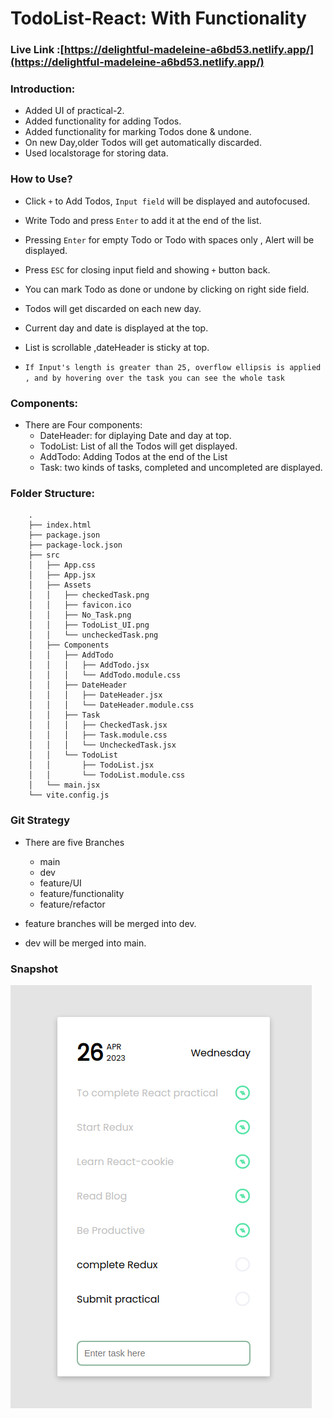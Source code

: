 # TodoList-React: With Functionality 

### Live Link :[https://delightful-madeleine-a6bd53.netlify.app/](https://delightful-madeleine-a6bd53.netlify.app/)

### Introduction:

- Added UI of practical-2.
- Added functionality for adding Todos.
- Added functionality for marking Todos done & undone.
- On new Day,older Todos will get automatically discarded.
- Used localstorage for storing data.


### How to Use?

- Click ``+`` to Add Todos, ``Input field`` will be displayed and autofocused.
- Write Todo and press ``Enter`` to add it at the end of the list.
- Pressing ``Enter`` for empty Todo or Todo with spaces only , Alert will be displayed.
- Press ``ESC`` for closing input field and showing ``+`` button back.
- You can mark Todo as done or undone by clicking on right side field.
- Todos will get discarded on each new day.
- Current day and date is displayed at the top.
- List is scrollable ,dateHeader is sticky at top.

- ``If Input's length is greater than 25, overflow ellipsis is applied , and by hovering over the task you can see the whole task``


### Components:
 - There are Four components:
    - DateHeader: for diplaying Date and day at top.
    - TodoList: List of all the Todos will get displayed.
    - AddTodo: Adding Todos at the end of the List
    - Task: two kinds of tasks, completed and uncompleted are displayed.

### Folder Structure:

        .
        ├── index.html
        ├── package.json
        ├── package-lock.json
        ├── src
        │   ├── App.css
        │   ├── App.jsx
        │   ├── Assets
        │   │   ├── checkedTask.png
        │   │   ├── favicon.ico
        │   │   ├── No_Task.png
        │   │   ├── TodoList_UI.png
        │   │   └── uncheckedTask.png
        │   ├── Components
        │   │   ├── AddTodo
        │   │   │   ├── AddTodo.jsx
        │   │   │   └── AddTodo.module.css
        │   │   ├── DateHeader
        │   │   │   ├── DateHeader.jsx
        │   │   │   └── DateHeader.module.css
        │   │   ├── Task
        │   │   │   ├── CheckedTask.jsx
        │   │   │   ├── Task.module.css
        │   │   │   └── UncheckedTask.jsx
        │   │   └── TodoList
        │   │       ├── TodoList.jsx
        │   │       └── TodoList.module.css
        │   └── main.jsx
        └── vite.config.js


### Git Strategy
- There are five Branches 
    - main
    - dev
    - feature/UI
    - feature/functionality
    - feature/refactor

- feature branches will be merged into dev.
- dev will be merged into main.

### Snapshot

![SnapShot of practical](./client/src/Assets/snapshot.png)